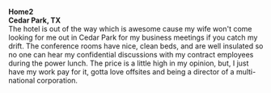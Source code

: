 **Home2**  
**Cedar Park, TX**  
The hotel is out of the way which is awesome cause my wife won't come looking for me out in Cedar Park for my business meetings if you catch my drift. The conference rooms have nice, clean beds, and are well insulated so no one can hear my confidential discussions with my contract employees during the power lunch. The price is a little high in my opinion, but, I just have my work pay for it, gotta love offsites and being a director of a multi-national corporation.
